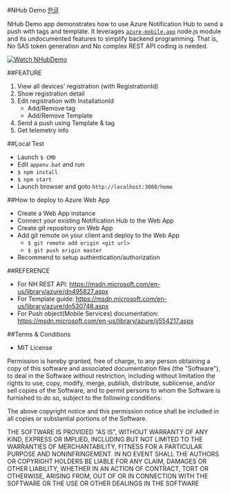 #NHub Demo
[한글](/README_kr.md)

NHub Demo app demonstrates how to use Azure Notification Hub to send a push with tags and template.
It leverages [`azure-mobile-app`](https://www.npmjs.com/package/azure-mobile-apps) node.js module and its undocumented features to simplify backend programming.
That is, No SAS token generation and No complex REST API coding is needed.

[![Watch NHubDemo](https://img.youtube.com/vi/one4LxEUAQU/0.jpg)](https://youtu.be/one4LxEUAQU)

##FEATURE
1. View all devices' registration (with RegistrationId)
2. Show registration detail
3. Edit registration with InstallationId
    * Add/Remove tag
    * Add/Remove Template
4. Send a push using Template & tag
5. Get telemetry info

##Local Test
* Launch `$ CMD`
* Edit `appenv.bat` and run
* `$ npm install`
* `$ npm start`
* Launch browser and goto `http://localhost:3000/home`

##How to deploy to Azure Web App
* Create a Web App instance
* Connect your existing Notification Hub to the Web App 
* Create git repository on Web App
* Add git remote on your client and deploy to the Web App
    * `$ git remote add origin <git url>`
    * `$ git push origin master`
* Recommend to setup authentication/authorization

##REFERENCE
* For NH REST API: https://msdn.microsoft.com/en-us/library/azure/dn495827.aspx
* For Template guide: https://msdn.microsoft.com/en-us/library/azure/dn530748.aspx
* For Push object(Mobile Services) documentation: https://msdn.microsoft.com/en-us/library/azure/jj554217.aspx

##Terms & Conditions
* MIT License

Permission is hereby granted, free of charge, to any person obtaining a copy of this software and associated documentation files (the "Software"), to deal in the Software without restriction, including without limitation the rights to use, copy, modify, merge, publish, distribute, sublicense, and/or sell copies of the Software, and to permit persons to whom the Software is furnished to do so, subject to the following conditions:

The above copyright notice and this permission notice shall be included in all copies or substantial portions of the Software.

THE SOFTWARE IS PROVIDED "AS IS", WITHOUT WARRANTY OF ANY KIND, EXPRESS OR IMPLIED, INCLUDING BUT NOT LIMITED TO THE WARRANTIES OF MERCHANTABILITY, FITNESS FOR A PARTICULAR PURPOSE AND NONINFRINGEMENT. IN NO EVENT SHALL THE AUTHORS OR COPYRIGHT HOLDERS BE LIABLE FOR ANY CLAIM, DAMAGES OR OTHER LIABILITY, WHETHER IN AN ACTION OF CONTRACT, TORT OR OTHERWISE, ARISING FROM, OUT OF OR IN CONNECTION WITH THE SOFTWARE OR THE USE OR OTHER DEALINGS IN THE SOFTWARE

